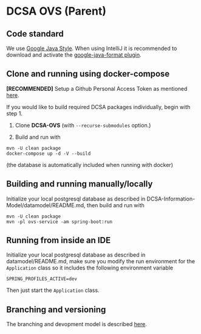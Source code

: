 DCSA OVS (Parent)
================================================

Code standard
-------------------------------------
We use [Google Java Style](https://google.github.io/styleguide/javaguide.html).
When using IntelliJ it is recommended to download and activate the
[google-java-format plugin](https://github.com/google/google-java-format).

Clone and running using docker-compose
-----------------------------------------

**[RECOMMENDED]**
Setup a Github Personal Access Token as mentioned [here](https://github.com/dcsaorg/DCSA-Core/blob/master/README.md#how-to-use-dcsa-core-packages).

If you would like to build required DCSA packages individually, begin with step 1.

1) Clone **DCSA-OVS** (with ``--recurse-submodules`` option.)


2) Build and run with
```
mvn -U clean package
docker-compose up -d -V --build
```
(the database is automatically included when running with docker)

Building and running manually/locally
-------------------------------------

Initialize your local postgresql database as described in DCSA-Information-Model/datamodel/README.md,
then build and run with
```
mvn -U clean package
mvn -pl ovs-service -am spring-boot:run
```


Running from inside an IDE
-----------------------------------------
Initialize your local postgresql database as described in datamodel/README.md, make sure you
modify the run environment for the ```Application``` class so it includes the following environment
variable
```
SPRING_PROFILES_ACTIVE=dev
```
Then just start the ```Application``` class.


Branching and versioning
------------------------

The branching and devopment model is described
[here](https://dcsa.atlassian.net/wiki/spaces/DDT/pages/71204878/Development+flow+and+CI).
